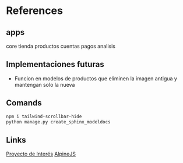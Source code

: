 # References

## apps

core
tienda
productos
cuentas
pagos
analisis

## Implementaciones futuras

- Funcion en modelos de productos que eliminen la imagen antigua y mantengan solo la nueva

## Comands

```bash
npm i tailwind-scrollbar-hide
python manage.py create_sphinx_modeldocs

```

## Links

[Proyecto de Interés](https://youtu.be/RF-A7lBUnmY)
[AlpineJS](https://alpinejs.dev/start-here)
